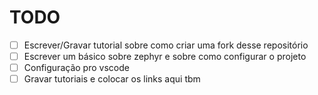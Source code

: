 # TODO

- [ ] Escrever/Gravar tutorial sobre como criar uma fork desse repositório
- [ ] Escrever um básico sobre zephyr e sobre como configurar o projeto
- [ ] Configuração pro vscode
- [ ] Gravar tutoriais e colocar os links aqui tbm
